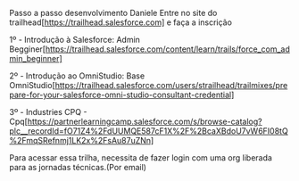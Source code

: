 Passo a passo desenvolvimento Daniele
Entre no site do trailhead[https://trailhead.salesforce.com] e faça a inscrição

1º - Introdução à Salesforce: Admin Begginer[https://trailhead.salesforce.com/content/learn/trails/force_com_admin_beginner]

2º - Introdução ao OmniStudio: Base OmniStudio[https://trailhead.salesforce.com/users/strailhead/trailmixes/prepare-for-your-salesforce-omni-studio-consultant-credential]

3º - Industries CPQ - Cpq[https://partnerlearningcamp.salesforce.com/s/browse-catalog?plc__recordId=fO71Z4%2FdUUMQE587cF1X%2F%2BcaXBdoU7vW6FI08tQ%2FmqSRefnmj1LK2x%2FsAu87uZNn]

Para acessar essa trilha, necessita de fazer login com uma org liberada para as jornadas técnicas.(Por email)
